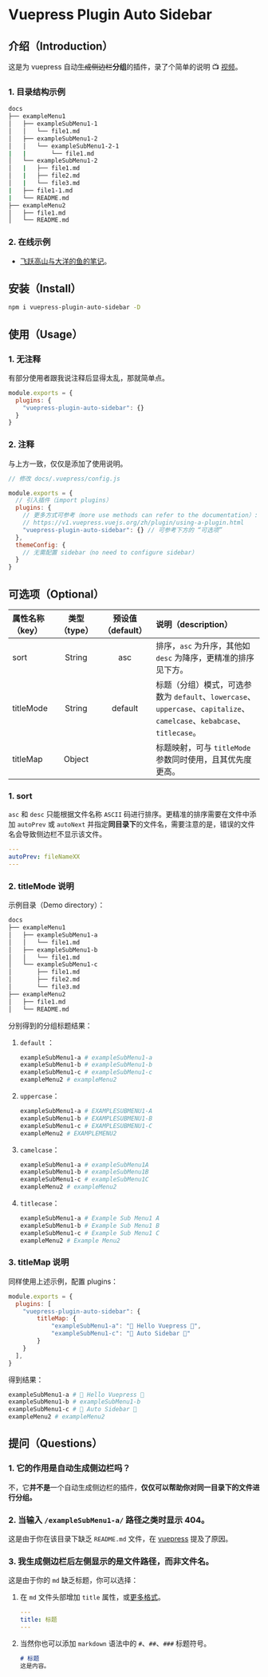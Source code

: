 # Vuepress Plugin Auto Sidebar

## 介绍（Introduction）

这是为 vuepress 自动~~生成侧边栏~~**分组**的插件，录了个简单的说明 :tv: [视频](https://www.bilibili.com/video/av80763432/)。



### 1. 目录结构示例

```bash
docs
├── exampleMenu1
│   ├── exampleSubMenu1-1
│   │   └── file1.md
│   ├── exampleSubMenu1-2
│   │   └── exampleSubMenu1-2-1
|   |       └── file1.md
│   └── exampleSubMenu1-2
│   |   ├── file1.md
│   |   ├── file2.md
│   |   └── file3.md
|   ├── file1-1.md
|   └── README.md
├── exampleMenu2
│   ├── file1.md
│   └── README.md
```

### 2. 在线示例

+ [飞跃高山与大洋的鱼的笔记](https://docs.shanyuhai.top/)。





## 安装（Install）

```bash
npm i vuepress-plugin-auto-sidebar -D
```





## 使用（Usage）

### 1. 无注释

有部分使用者跟我说注释后显得太乱，那就简单点。

```js
module.exports = {
  plugins: {
    "vuepress-plugin-auto-sidebar": {}
  }
}
```



### 2. 注释

与上方一致，仅仅是添加了使用说明。

```js
// 修改 docs/.vuepress/config.js

module.exports = {
  // 引入插件（import plugins）
  plugins: {
    // 更多方式可参考（more use methods can refer to the documentation）:
    // https://v1.vuepress.vuejs.org/zh/plugin/using-a-plugin.html
    "vuepress-plugin-auto-sidebar": {} // 可参考下方的 “可选项”
  },
  themeConfig: {
  	// 无需配置 sidebar（no need to configure sidebar）
  }
}
```





## 可选项（Optional）

| 属性名称（key） | 类型（type） | 预设值（default） | 说明（description）                                          |
| :-------------- | :----------: | :---------------: | :----------------------------------------------------------- |
| sort            |    String    |        asc        | 排序，`asc` 为升序，其他如 `desc` 为降序，更精准的排序见下方。 |
| titleMode       |    String    |      default      | 标题（分组）模式，可选参数为 `default`、`lowercase`、`uppercase`、`capitalize`、`camelcase`、`kebabcase`、`titlecase`。 |
| titleMap        |    Object    |                   | 标题映射，可与 `titleMode` 参数同时使用，且其优先度更高。    |

### 1. sort

`asc` 和 `desc` 只能根据文件名称 `ASCII` 码进行排序。更精准的排序需要在文件中添加 `autoPrev` 或 `autoNext` 并指定**同目录下**的文件名，需要注意的是，错误的文件名会导致侧边栏不显示该文件。

```yaml
---
autoPrev: fileNameXX
---
```

### 2. titleMode 说明

示例目录（Demo directory）：

```bash
docs
├── exampleMenu1
│   ├── exampleSubMenu1-a
│   │   └── file1.md
│   ├── exampleSubMenu1-b
│   │   └── file1.md
│   └── exampleSubMenu1-c
│       ├── file1.md
│       ├── file2.md
│       └── file3.md
├── exampleMenu2
│   ├── file1.md
│   └── README.md
```

分别得到的分组标题结果：

1. `default` ：

   ```bash
   exampleSubMenu1-a # exampleSubMenu1-a
   exampleSubMenu1-b # exampleSubMenu1-b
   exampleSubMenu1-c # exampleSubMenu1-c
   exampleMenu2 # exampleMenu2
   ```

2. `uppercase`：

   ```bash
   exampleSubMenu1-a # EXAMPLESUBMENU1-A
   exampleSubMenu1-b # EXAMPLESUBMENU1-B
   exampleSubMenu1-c # EXAMPLESUBMENU1-C
   exampleMenu2 # EXAMPLEMENU2
   ```

3. `camelcase`：

   ```bash
   exampleSubMenu1-a # exampleSubMenu1A
   exampleSubMenu1-b # exampleSubMenu1B
   exampleSubMenu1-c # exampleSubMenu1C
   exampleMenu2 # exampleMenu2
   ```

4. `titlecase`：

   ```bash
   exampleSubMenu1-a # Example Sub Menu1 A
   exampleSubMenu1-b # Example Sub Menu1 B
   exampleSubMenu1-c # Example Sub Menu1 C
   exampleMenu2 # Example Menu2
   ```

### 3. titleMap 说明

同样使用上述示例，配置 plugins：

```js
module.exports = {
  plugins: [
    "vuepress-plugin-auto-sidebar": {
    	titleMap: {
    		"exampleSubMenu1-a": "🎉 Hello Vuepress 🎉",
    		"exampleSubMenu1-c": "🎉 Auto Sidebar 🎉"
    	}
    }
  ],
}
```

得到结果：

```bash
exampleSubMenu1-a # 🎉 Hello Vuepress 🎉
exampleSubMenu1-b # exampleSubMenu1-b
exampleSubMenu1-c # 🎉 Auto Sidebar 🎉
exampleMenu2 # exampleMenu2
```





## 提问（Questions）

### 1. 它的作用是自动生成侧边栏吗？

不，它**并不是**一个自动生成侧边栏的插件，**仅仅可以帮助你对同一目录下的文件进行分组。**

### 2. 当输入 `/exampleSubMenu1-a/` 路径之类时显示 404。

这是由于你在该目录下缺乏 `README.md` 文件，在 [vuepress](https://v1.vuepress.vuejs.org/zh/guide/directory-structure.html#%E9%BB%98%E8%AE%A4%E7%9A%84%E9%A1%B5%E9%9D%A2%E8%B7%AF%E7%94%B1) 提及了原因。

### 3. 我生成侧边栏后左侧显示的是文件路径，而非文件名。

这是由于你的 `md` 缺乏标题，你可以选择：

1. 在 `md` 文件头部增加 `title` 属性，或[更多格式](https://v1.vuepress.vuejs.org/zh/guide/frontmatter.html#%E5%85%B6%E4%BB%96%E6%A0%BC%E5%BC%8F%E7%9A%84-front-matter)。

   ```yaml
   ---
   title: 标题
   ---
   ```

2. 当然你也可以添加 `markdown` 语法中的 `#`、`##`、`###` 标题符号。

   ```markdown
   # 标题
   这是内容。
   ```

   

